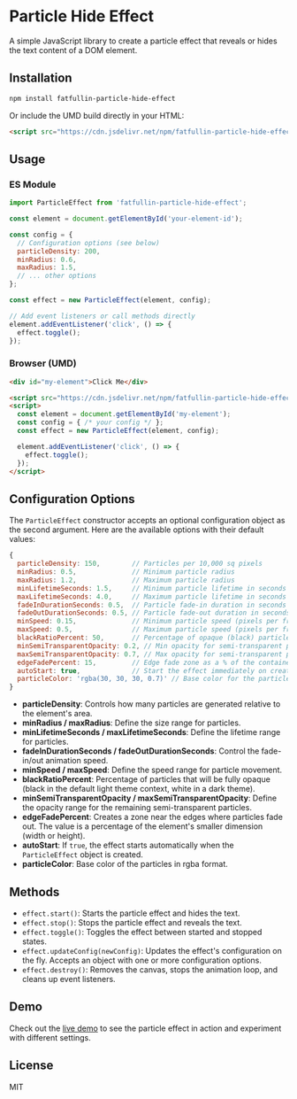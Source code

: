 # Particle Hide Effect

A simple JavaScript library to create a particle effect that reveals or hides the text content of a DOM element.

## Installation

```bash
npm install fatfullin-particle-hide-effect
```

Or include the UMD build directly in your HTML:

```html
<script src="https://cdn.jsdelivr.net/npm/fatfullin-particle-hide-effect@latest/dist/particle-effect.umd.js"></script>
```

## Usage

### ES Module

```javascript
import ParticleEffect from 'fatfullin-particle-hide-effect';

const element = document.getElementById('your-element-id');

const config = {
  // Configuration options (see below)
  particleDensity: 200,
  minRadius: 0.6,
  maxRadius: 1.5,
  // ... other options
};

const effect = new ParticleEffect(element, config);

// Add event listeners or call methods directly
element.addEventListener('click', () => {
  effect.toggle();
});
```

### Browser (UMD)

```html
<div id="my-element">Click Me</div>

<script src="https://cdn.jsdelivr.net/npm/fatfullin-particle-hide-effect@latest/dist/particle-effect.umd.js"></script>
<script>
  const element = document.getElementById('my-element');
  const config = { /* your config */ };
  const effect = new ParticleEffect(element, config);

  element.addEventListener('click', () => {
    effect.toggle();
  });
</script>
```

## Configuration Options

The `ParticleEffect` constructor accepts an optional configuration object as the second argument. Here are the available options with their default values:

```javascript
{
  particleDensity: 150,        // Particles per 10,000 sq pixels
  minRadius: 0.5,              // Minimum particle radius
  maxRadius: 1.2,              // Maximum particle radius
  minLifetimeSeconds: 1.5,     // Minimum particle lifetime in seconds
  maxLifetimeSeconds: 4.0,     // Maximum particle lifetime in seconds
  fadeInDurationSeconds: 0.5,  // Particle fade-in duration in seconds
  fadeOutDurationSeconds: 0.5, // Particle fade-out duration in seconds
  minSpeed: 0.15,              // Minimum particle speed (pixels per frame)
  maxSpeed: 0.5,               // Maximum particle speed (pixels per frame)
  blackRatioPercent: 50,       // Percentage of opaque (black) particles
  minSemiTransparentOpacity: 0.2, // Min opacity for semi-transparent particles
  maxSemiTransparentOpacity: 0.7, // Max opacity for semi-transparent particles
  edgeFadePercent: 15,         // Edge fade zone as a % of the container's smaller dimension
  autoStart: true,             // Start the effect immediately on creation
  particleColor: 'rgba(30, 30, 30, 0.7)' // Base color for the particles
}
```

*   **particleDensity**: Controls how many particles are generated relative to the element's area.
*   **minRadius / maxRadius**: Define the size range for particles.
*   **minLifetimeSeconds / maxLifetimeSeconds**: Define the lifetime range for particles.
*   **fadeInDurationSeconds / fadeOutDurationSeconds**: Control the fade-in/out animation speed.
*   **minSpeed / maxSpeed**: Define the speed range for particle movement.
*   **blackRatioPercent**: Percentage of particles that will be fully opaque (black in the default light theme context, white in a dark theme).
*   **minSemiTransparentOpacity / maxSemiTransparentOpacity**: Define the opacity range for the remaining semi-transparent particles.
*   **edgeFadePercent**: Creates a zone near the edges where particles fade out. The value is a percentage of the element's smaller dimension (width or height).
*   **autoStart**: If `true`, the effect starts automatically when the `ParticleEffect` object is created.
*   **particleColor**: Base color of the particles in rgba format.

## Methods

*   `effect.start()`: Starts the particle effect and hides the text.
*   `effect.stop()`: Stops the particle effect and reveals the text.
*   `effect.toggle()`: Toggles the effect between started and stopped states.
*   `effect.updateConfig(newConfig)`: Updates the effect's configuration on the fly. Accepts an object with one or more configuration options.
*   `effect.destroy()`: Removes the canvas, stops the animation loop, and cleans up event listeners.

## Demo

Check out the [live demo](https://fatfullin.github.io/Particle-Hide-Effect/demo) to see the particle effect in action and experiment with different settings.

## License

MIT 
